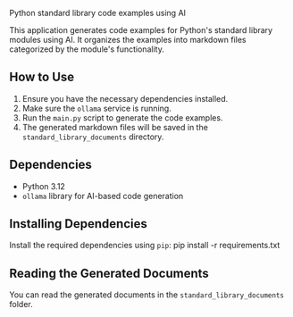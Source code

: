 Python standard library code examples using AI

This application generates code examples for Python's standard library modules using AI. It organizes the examples into markdown files categorized by the module's functionality.

## How to Use

1. Ensure you have the necessary dependencies installed.
2. Make sure the `ollama` service is running.
3. Run the `main.py` script to generate the code examples.
4. The generated markdown files will be saved in the `standard_library_documents` directory.

## Dependencies

- Python 3.12
- `ollama` library for AI-based code generation

## Installing Dependencies

Install the required dependencies using `pip`:
pip install -r requirements.txt

## Reading the Generated Documents

You can read the generated documents in the `standard_library_documents` folder.

